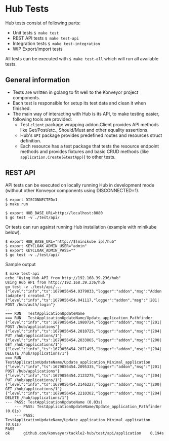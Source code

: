 # Hub Tests

Hub tests consist of following parts:
- Unit tests ```$ make test```
- REST API tests ```$ make test-api```
- Integration tests ```$ make test-integration```
- WIP Export/import tests

All tests can be executed with ```$ make test-all``` which will run all available tests.

## General information

- Tests are written in golang to fit well to the Konveyor project components.
- Each test is responsible for setup its test data and clean it when finished.
- The main way of interacting with Hub is its API, to make testing easier, following tools are provided:
  - Test ```client``` package wrapping addon.Client provides API methods like Get/Post/etc., Should/Must and other equality assertions.
  - Hub's ```API``` package provides predefined routes and resources struct definition.
  - Each resource has a test package that tests the resource endpoint methods and provides fixtures and basic CRUD methods (like ```application.Create(&testApp)```) to other tests.


## REST API

API tests can be executed on locally running Hub in development mode (without other Konveyor components using DISCONNECTED=1).

```
$ export DISCONNECTED=1
$ make run
```

```
$ export HUB_BASE_URL=http://localhost:8080
$ go test -v ./test/api/
```

Or tests can run against running Hub installation (example with minikube below).

```
$ export HUB_BASE_URL="http://$(minikube ip)/hub"
$ export KEYCLOAK_ADMIN_USER="admin"
$ export KEYCLOAK_ADMIN_PASS=""
$ go test -v ./test/api/
```

Sample output
```
$ make test-api 
echo "Using Hub API from http://192.168.39.236/hub"
Using Hub API from http://192.168.39.236/hub
go test -v ./test/api/...
{"level":"info","ts":1679056454.0379033,"logger":"addon","msg":"Addon (adapter) created."}
{"level":"info","ts":1679056454.041117,"logger":"addon","msg":"|201|  POST /hub/auth/login"}
...
=== RUN   TestApplicationUpdateName
=== RUN   TestApplicationUpdateName/Update_application_Pathfinder
{"level":"info","ts":1679056454.1980724,"logger":"addon","msg":"|201|  POST /hub/applications"}
{"level":"info","ts":1679056454.2010725,"logger":"addon","msg":"|204|  PUT /hub/applications/1"}
{"level":"info","ts":1679056454.2033865,"logger":"addon","msg":"|200|  GET /hub/applications/1"}
{"level":"info","ts":1679056454.2071495,"logger":"addon","msg":"|204|  DELETE /hub/applications/1"}
=== RUN   TestApplicationUpdateName/Update_application_Minimal_application
{"level":"info","ts":1679056454.2095335,"logger":"addon","msg":"|201|  POST /hub/applications"}
{"level":"info","ts":1679056454.2123275,"logger":"addon","msg":"|204|  PUT /hub/applications/1"}
{"level":"info","ts":1679056454.2146227,"logger":"addon","msg":"|200|  GET /hub/applications/1"}
{"level":"info","ts":1679056454.2210302,"logger":"addon","msg":"|204|  DELETE /hub/applications/1"}
--- PASS: TestApplicationUpdateName (0.03s)
    --- PASS: TestApplicationUpdateName/Update_application_Pathfinder (0.01s)
    --- PASS: TestApplicationUpdateName/Update_application_Minimal_application (0.01s)
PASS
ok  	github.com/konveyor/tackle2-hub/test/api/application	0.194s
```

